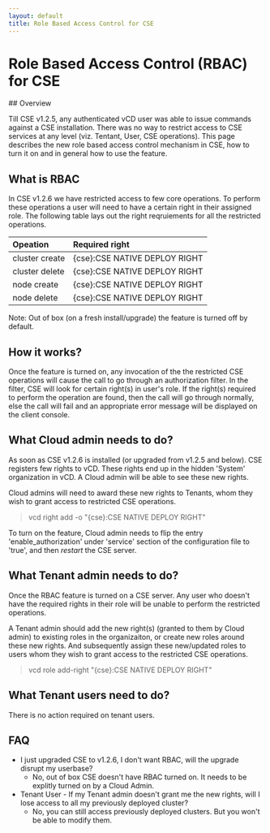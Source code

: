 ```yaml
---
layout: default
title: Role Based Access Control for CSE
---
```


# Role Based Access Control (RBAC) for CSE
<a name="rbac"/>
## Overview

Till CSE v1.2.5, any authenticated vCD user was able to issue commands against
a CSE installation. There was no way to restrict access to CSE services at any
level (viz. Tentant, User, CSE operations). This page describes the new role
based access control mechanism in CSE, how to turn it on and in general how to
use the feature.

## What is RBAC

In CSE v1.2.6 we have restricted access to few core operations. To perform
these operations a user will need to have a certain right in their assigned
role. The following table lays out the right reqruiements for all the
restricted operations.

| Opeation       | Required right                |
|:---------------|:------------------------------|
| cluster create | {cse}:CSE NATIVE DEPLOY RIGHT |
| cluster delete | {cse}:CSE NATIVE DEPLOY RIGHT |
| node create    | {cse}:CSE NATIVE DEPLOY RIGHT |
| node delete    | {cse}:CSE NATIVE DEPLOY RIGHT |

Note: Out of box (on a fresh install/upgrade) the feature is turned off by
default.

## How it works?

Once the feature is turned on, any invocation of the the restricted CSE
operations will cause the call to go through an authorization filter. In the
filter, CSE will look for certain right(s) in user's role. If the right(s)
required to perform the operation are found, then the call will go through
normally, else the call will fail and an appropriate error message will be
displayed on the client console.

## What Cloud admin needs to do?

As soon as CSE v1.2.6 is installed (or upgraded from v1.2.5 and below). CSE
registers few rights to vCD. These rights end up in the hidden 'System'
organization in vCD. A Cloud admin will be able to see these new rights.

Cloud admins will need to award these new rights to Tenants, whom they wish to
grant access to restricted CSE operations.

>vcd right add -o <org name> "{cse}:CSE NATIVE DEPLOY RIGHT"

To turn on the feature, Cloud admin needs to flip the entry
'enable_authorization' under 'service' section of the configuration file to
'true', and then *restart* the CSE server. 

## What Tenant admin needs to do?

Once the RBAC feature is turned on a CSE server. Any user who doesn't have the
required rights in their role will be unable to perform the restricted operations.

A Tenant admin should add the new right(s) (granted to them by Cloud admin) to
existing roles in the organizaiton, or create new roles around these new
rights. And subsequently assign these new/updated roles to users whom they wish
to grant access to the restricted CSE operations.

  >vcd role add-right <role name> "{cse}:CSE NATIVE DEPLOY RIGHT"

## What Tenant users need to do?
There is no action required on tenant users.

## FAQ
* I just upgraded CSE to v1.2.6, I don't want RBAC, will the upgrade disrupt my userbase?
    * No, out of box CSE doesn't have RBAC turned on. It needs to be explitly turned on by a Cloud Admin.
* Tenant User - If my Tenant admin doesn't grant me the new rights, will I lose access to all my previously deployed cluster?
    * No, you can still access previously deployed clusters. But you won't be able to modify them.